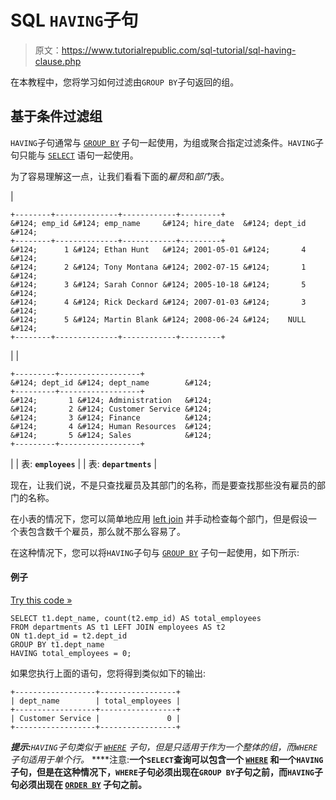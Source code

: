 # SQL `HAVING`子句

> 原文：<https://www.tutorialrepublic.com/sql-tutorial/sql-having-clause.php>

在本教程中，您将学习如何过滤由`GROUP BY`子句返回的组。

## 基于条件过滤组

`HAVING`子句通常与 [`GROUP BY`](sql-group-by-clause.php) 子句一起使用，为组或聚合指定过滤条件。`HAVING`子句只能与 [`SELECT`](sql-select-statement.php) 语句一起使用。

为了容易理解这一点，让我们看看下面的*雇员*和*部门*表。

| 

```
+--------+--------------+------------+---------+
&#124; emp_id &#124; emp_name     &#124; hire_date  &#124; dept_id &#124;
+--------+--------------+------------+---------+
&#124;      1 &#124; Ethan Hunt   &#124; 2001-05-01 &#124;       4 &#124;
&#124;      2 &#124; Tony Montana &#124; 2002-07-15 &#124;       1 &#124;
&#124;      3 &#124; Sarah Connor &#124; 2005-10-18 &#124;       5 &#124;
&#124;      4 &#124; Rick Deckard &#124; 2007-01-03 &#124;       3 &#124;
&#124;      5 &#124; Martin Blank &#124; 2008-06-24 &#124;    NULL &#124;
+--------+--------------+------------+---------+

```

 |  | 

```
+---------+------------------+
&#124; dept_id &#124; dept_name        &#124;
+---------+------------------+
&#124;       1 &#124; Administration   &#124;
&#124;       2 &#124; Customer Service &#124;
&#124;       3 &#124; Finance          &#124;
&#124;       4 &#124; Human Resources  &#124;
&#124;       5 &#124; Sales            &#124;
+---------+------------------+

```

 |
| 表: **`employees`** |  | 表: **`departments`** |

现在，让我们说，不是只查找雇员及其部门的名称，而是要查找那些没有雇员的部门的名称。

在小表的情况下，您可以简单地应用 [left join](sql-left-join-operation.php) 并手动检查每个部门，但是假设一个表包含数千个雇员，那么就不那么容易了。

在这种情况下，您可以将`HAVING`子句与 [`GROUP BY`](sql-group-by-clause.php) 子句一起使用，如下所示:

#### 例子

[Try this code »](../codelab.php?topic=sql&file=having-clause "Try this code using online Editor")

```
SELECT t1.dept_name, count(t2.emp_id) AS total_employees
FROM departments AS t1 LEFT JOIN employees AS t2
ON t1.dept_id = t2.dept_id
GROUP BY t1.dept_name
HAVING total_employees = 0;
```

如果您执行上面的语句，您将得到类似如下的输出:

```
+------------------+-----------------+
| dept_name        | total_employees |
+------------------+-----------------+
| Customer Service |               0 |
+------------------+-----------------+

```

 ***提示:**`HAVING`子句类似于 [`WHERE`](sql-where-clause.php) 子句，但是只适用于作为一个整体的组，而`WHERE`子句适用于单个行。*  ****注意:**一个`SELECT`查询可以包含一个 [`WHERE`](sql-where-clause.php) 和一个`HAVING`子句，但是在这种情况下，`WHERE`子句必须出现在`GROUP BY`子句之前，而`HAVING`子句必须出现在 [`ORDER BY`](sql-order-by-clause.php) 子句之前。**